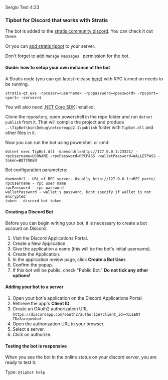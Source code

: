 Sergio Test 4:23

### Tipbot for Discord that works with Stratis

The bot is added to the [stratis community discord](https://discord.gg/9tDyfZs). You can check it out there.

Or you can [add stratis tipbot](https://discordapp.com/oauth2/authorize?client_id=468025834519658496&scope=bot) to your server.

Don't forget to add `Manage Messages ` permission for the bot.



#### Guide: how to setup your own instance of the bot

A Stratis node (you can get latest release [here](https://github.com/stratisproject/stratisX/releases)) with RPC turned on needs to be running.

```
stratis-qt.exe -rpcuser=<username> -rpcpassword=<password> -rpcport=<port> -server=1
```



You will also need [.NET Core SDK](https://www.microsoft.com/net/download) installed.



Clone the repository, open powershell in the repo folder and run `dotnet publish` from it. That will compile the project and produce `..\TipBot\bin\Debug\netcoreapp2.1\publish` folder with `TipBot.dll` and other files in it. 

Now you can run the bot using powershell or cmd:

```
dotnet exec TipBot.dll -daemonUrl=http://127.0.0.1:23521/ -rpcUsername=USRNAME -rpcPassword=RPCPASS -walletPassword=WALLETPASS -token=BOTTOKEN
```



Bot configuration parameters: 

```
daemonUrl - URL of RPC server. Usually http://127.0.0.1:<RPC port>/
rpcUsername - rpc user name
rpcPassword - rpc password
walletPassword - wallet's password. Dont specify if wallet is not encrypted
token - discord bot token
```



#### Creating a Discord Bot

Before you can begin writing your bot, it is necessary to create a bot
account on Discord.

1. Visit the Discord Applications Portal.
2. Create a New Application.
3. Give the application a name (this will be the bot's initial
username).
4. Create the Application.
5. In the application review page, click **Create a Bot User**.
6. Confirm the popup.
7. If this bot will be public, check "Public Bot." **Do not tick any 
other options!**



#### Adding your bot to a server

1. Open your bot's application on the Discord Applications Portal.
2. Retrieve the app's **Client ID**.
3. Create an OAuth2 authorization URL
  `https://discordapp.com/oauth2/authorize?client_id=<CLIENT ID>&scope=bot`
4. Open the authorization URL in your browser.
5. Select a server.
6. Click on authorize.



#### Testing the bot is responsive

When you see the bot in the online status on your discord server, you are ready to test it. 

Type: `@tipbot help`
